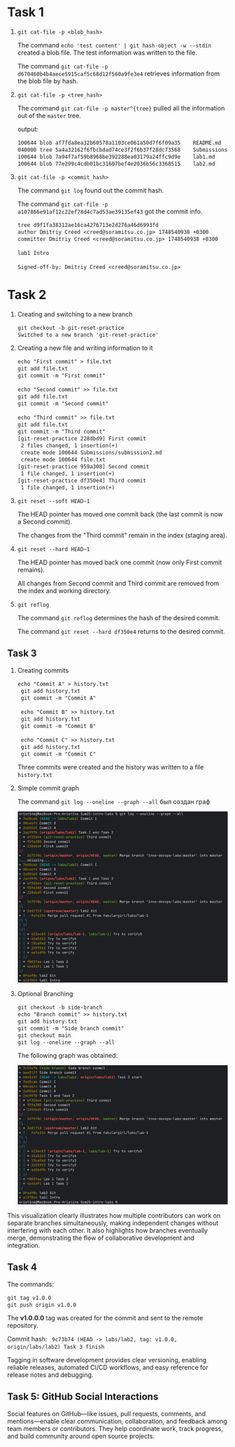 # Task 1

1. `git cat-file -p <blob_hash>`
    
    The command `echo 'test content' | git hash-object -w --stdin` created a blob file. The test information was written to the file.
    
    The command `git cat-file -p d670460b4b4aece5915caf5c68d12f560a9fe3e4` retrieves information from the blob file by hash.

2. `git cat-file -p <tree_hash>`

    The command `git cat-file -p master^{tree}` pulled all the information out of the `master` tree.
    
    output:
    ```commandline
    100644 blob af7fda8ea32b60578a1103ce061a50d7f6f09a35    README.md
    040000 tree 5a4a32162f6fbcbdad74ce3f2f6b37f28dc73568    Submissions
    100644 blob 7a94f7af59b8968be392288ea03179a24ffc9d9e    lab1.md
    100644 blob 77e299c4cdb01bc31607bef4e2036b56c3368515    lab2.md
    ```

3. `git cat-file -p <commit_hash>`

    The command `git log` found out the commit hash.
    
    The command `git cat-file -p a107866e91af12c22ef78d4c7ad53ae39135ef43` got the commit info.
    
    ```commandline
    tree d9f1fa38312ae16ca4276713e2d276a46d6993fd
    author Dmitriy Creed <creed@soramitsu.co.jp> 1748540938 +0300
    committer Dmitriy Creed <creed@soramitsu.co.jp> 1748540938 +0300
    
    lab1 Intro
    
    Signed-off-by: Dmitriy Creed <creed@soramitsu.co.jp>
    ```

# Task 2
1. Creating and switching to a new branch

    ```commandline
    git checkout -b git-reset-practice
    Switched to a new branch 'git-reset-practice'
    ```

2. Creating a new file and writing information to it

    ```commandline
    echo "First commit" > file.txt
    git add file.txt
    git commit -m "First commit"
    
    echo "Second commit" >> file.txt
    git add file.txt
    git commit -m "Second commit"
    
    echo "Third commit" >> file.txt
    git add file.txt
    git commit -m "Third commit"
    [git-reset-practice 228dbd9] First commit
     2 files changed, 1 insertion(+)
     create mode 100644 Submissions/submission2.md
     create mode 100644 file.txt
    [git-reset-practice 959a308] Second commit
     1 file changed, 1 insertion(+)
    [git-reset-practice df350e4] Third commit
     1 file changed, 1 insertion(+)
    ```

3. `git reset --soft HEAD~1`

    The HEAD pointer has moved one commit back (the last commit is now a Second commit).
    
    The changes from the "Third commit" remain in the index (staging area).

4. `git reset --hard HEAD~1`

    The HEAD pointer has moved back one commit (now only First commit remains).
    
    All changes from Second commit and Third commit are removed from the index and working directory.

5. `git reflog`

    The command  `git reflog` determines the hash of the desired commit.
    
    The command `git reset --hard df350e4` returns to the desired commit.

## Task 3

1. Creating commits

    ```commandline
    echo "Commit A" > history.txt
     git add history.txt
     git commit -m "Commit A"
    
     echo "Commit B" >> history.txt
     git add history.txt
     git commit -m "Commit B"
    
     echo "Commit C" >> history.txt
     git add history.txt
     git commit -m "Commit C"
    ```

    Three commits were created and the history was written to a file `history.txt`

2. Simple commit graph

    The command `git log --oneline --graph --all` был создан граф 
    
    ![img.png](image/img.png)

3. Optional Branching

    ```commandline
    git checkout -b side-branch
    echo "Branch commit" >> history.txt
    git add history.txt
    git commit -m "Side branch commit"
    git checkout main
    git log --oneline --graph --all
    ```

    The following graph was obtained:
    
    ![img_1.png](image/img_1.png)

This visualization clearly illustrates how multiple contributors can work on separate branches simultaneously, making independent changes without interfering with each other. It also highlights how branches eventually merge, demonstrating the flow of collaborative development and integration.

## Task 4

The commands:

```commandline
git tag v1.0.0
git push origin v1.0.0
```

The **v1.0.0.0** tag was created for the commit and sent to the remote repository.

Commit hash: ` 9c73b74 (HEAD -> labs/lab2, tag: v1.0.0, origin/labs/lab2) Task 3 finish`

Tagging in software development provides clear versioning, enabling reliable releases, automated CI/CD workflows, and easy reference for release notes and debugging.

## Task 5: GitHub Social Interactions

Social features on GitHub—like issues, pull requests, comments, and mentions—enable clear communication, collaboration, and feedback among team members or contributors. They help coordinate work, track progress, and build community around open source projects.